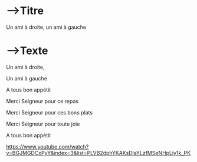 

# -->Titre

Un ami à droite, un ami à gauche



# -->Texte



Un ami à droite,

Un ami à gauche 

A tous bon appétit



Merci Seigneur pour ce repas

Merci Seigneur pour ces bons plats

Merci Seigneur pour toute joie

A tous bon appétit



https://www.youtube.com/watch?v=BGJMGDCxPyY&index=3&list=PLVB2dphYKAKsDlaYLzfMSeNHpLiy1k_PK

